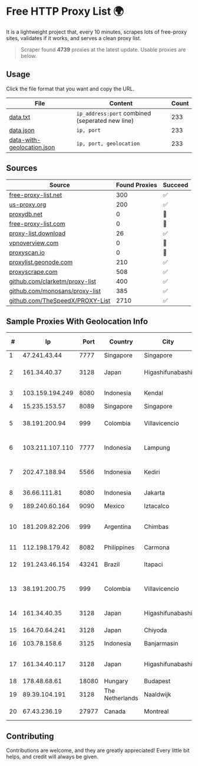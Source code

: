 
# Free HTTP Proxy List 🌍

It is a lightweight project that, every 10 minutes, scrapes lots of free-proxy sites, validates if it works, and serves a clean proxy list.


> Scraper found **4739** proxies at the latest update. Usable proxies are below.

## Usage

Click the file format that you want and copy the URL.


|File|Content|Count|
|----|-------|-----|
|[data.txt](https://raw.githubusercontent.com/themiralay/Proxy-List-World/master/data.txt)|`ip_address:port` combined (seperated new line)|233|
|[data.json](https://raw.githubusercontent.com/themiralay/Proxy-List-World/master/data.json)|`ip, port`|233|
|[data-with-geolocation.json](https://raw.githubusercontent.com/themiralay/Proxy-List-World/master/data-with-geolocation.json)|`ip, port, geolocation`|233|

## Sources

|Source|Found Proxies|Succeed|
|------|-------------|-------|
|[free-proxy-list.net](https://free-proxy-list.net)|300|✅|
|[us-proxy.org](https://www.us-proxy.org)|200|✅|
|[proxydb.net](http://proxydb.net)|0|🚫|
|[free-proxy-list.com](https://free-proxy-list.com/?page=&port=&type%5B%5D=http&type%5B%5D=https&up_time=0&search=Search)|0|🚫|
|[proxy-list.download](https://www.proxy-list.download/HTTP)|26|✅|
|[vpnoverview.com](https://vpnoverview.com/privacy/anonymous-browsing/free-proxy-servers)|0|🚫|
|[proxyscan.io](https://www.proxyscan.io)|0|🚫|
|[proxylist.geonode.com](https://proxylist.geonode.com/api/proxy-list?limit=300&page=1&sort_by=lastChecked&sort_type=desc&protocols=http,https)|210|✅|
|[proxyscrape.com](https://api.proxyscrape.com/v2/?request=displayproxies&protocol=http&timeout=10000&country=all&ssl=all&anonymity=all)|508|✅|
|[github.com/clarketm/proxy-list](https://raw.githubusercontent.com/clarketm/proxy-list/master/proxy-list-raw.txt)|400|✅|
|[github.com/monosans/proxy-list](https://raw.githubusercontent.com/monosans/proxy-list/main/proxies/http.txt)|385|✅|
|[github.com/TheSpeedX/PROXY-List](https://raw.githubusercontent.com/TheSpeedX/PROXY-List/master/http.txt)|2710|✅|


## Sample Proxies With Geolocation Info

|#|Ip|Port|Country|City|Internet Service Provider|
|-|--|----|-------|----|-------------------------|
|1|47.241.43.44|7777|Singapore|Singapore|Alibaba Cloud LLC|
|2|161.34.40.37|3128|Japan|Higashifunabashi|NTT PC Communications, Inc.|
|3|103.159.194.249|8080|Indonesia|Kendal|PT Giga Digital Nusantara|
|4|15.235.153.57|8089|Singapore|Singapore|OVH Hosting|
|5|38.191.200.94|999|Colombia|Villavicencio|Hola Telecomunicacines Colombia S.A.S|
|6|103.211.107.110|7777|Indonesia|Lampung|PT Atmega Telecomindo Nusantara|
|7|202.47.188.94|5566|Indonesia|Kediri|PT.CITRA BERDIKARI NUSANTARA|
|8|36.66.111.81|8080|Indonesia|Jakarta|PT. Telekomunikasi Indonesia|
|9|189.240.60.164|9090|Mexico|Iztacalco|Uninet S.A. de C.V.|
|10|181.209.82.206|999|Argentina|Chimbas|ARSAT - Empresa Argentina de Soluciones Satelitales S.A|
|11|112.198.179.42|8082|Philippines|Carmona|Globe Telecom|
|12|191.243.46.154|43241|Brazil|Itapaci|Microturbo Telecomunicacoes Ltda-me|
|13|38.191.200.75|999|Colombia|Villavicencio|Hola Telecomunicacines Colombia S.A.S|
|14|161.34.40.35|3128|Japan|Higashifunabashi|NTT PC Communications, Inc.|
|15|164.70.64.241|3128|Japan|Chiyoda|InfoSphere|
|16|103.78.158.6|3125|Indonesia|Banjarmasin|PT Global Jaringan Borneo|
|17|161.34.40.117|3128|Japan|Higashifunabashi|NTT PC Communications, Inc.|
|18|178.48.68.61|18080|Hungary|Budapest|UPC|
|19|89.39.104.191|3128|The Netherlands|Naaldwijk|WorldStream B.V.|
|20|67.43.236.19|27977|Canada|Montreal|GloboTech Communications|



## Contributing

Contributions are welcome, and they are greatly appreciated! Every
little bit helps, and credit will always be given.

